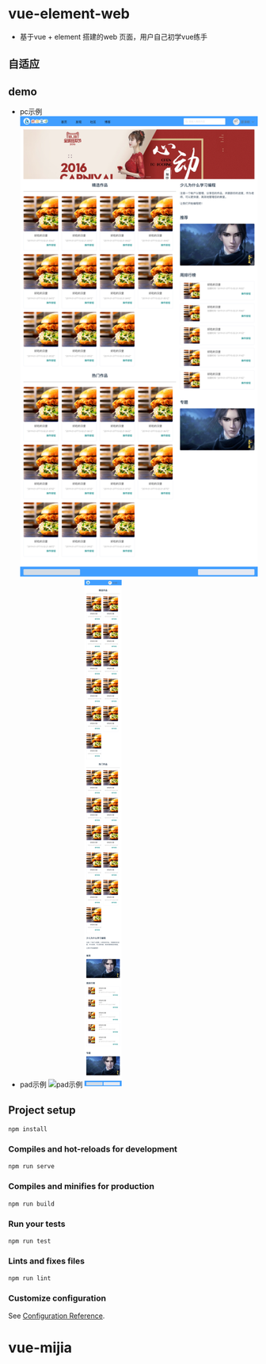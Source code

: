 # vue-element-web
- 基于vue + element 搭建的web 页面，用户自己初学vue练手

## 自适应
## demo
- pc示例
![图片标题](./public/demo-img/pc.png)
- pad示例
![pad示例](./public/demo-img/pad.png) ![iphone示例](./public/demo-img/ipone.png)

## Project setup
```
npm install
```

### Compiles and hot-reloads for development
```
npm run serve
```

### Compiles and minifies for production
```
npm run build
```

### Run your tests
```
npm run test
```

### Lints and fixes files
```
npm run lint
```

### Customize configuration
See [Configuration Reference](https://cli.vuejs.org/config/).
# vue-mijia
